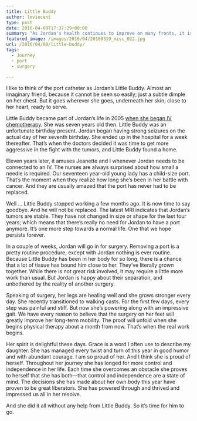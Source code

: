 ```yaml
---
title: Little Buddy
author: lmvincent
type: post
date: 2016-04-09T17:37:29+00:00
summary: "As Jordan's health continues to improve on many fronts, it is time to say goodbye to a medical device that was placed in her body over a decade ago."
featured_image: /images/2016/04/20160319_misc_022.jpg
url: /2016/04/09/little-buddy/
tags:
  - Journey
  - port
  - surgery

---
```

I like to think of the port catheter as Jordan’s Little Buddy. Almost an imaginary friend, because it cannot be seen so easily; just a subtle dimple on her chest. But it goes wherever she goes, underneath her skin, close to her heart, ready to serve.

Little Buddy became part of Jordan’s life in 2005 <a href="https://jordanvincent.com/2005/08/24/continuing-resolution/" target="_blank" rel="noopener">when she began IV chemotherapy</a>. She was seven years old then. Little Buddy was an unfortunate birthday present. Jordan began having strong seizures on the actual day of her seventh birthday. She ended up in the hospital for a week thereafter. That’s when the doctors decided it was time to get more aggressive in the fight with the tumors, and Little Buddy found a home.

Eleven years later, it amuses Jeanette and I whenever Jordan needs to be connected to an IV. The nurses are always surprised about how small a needle is required. Our seventeen year-old young lady has a child-size port. That’s the moment when they realize how long she’s been in her battle with cancer. And they are usually amazed that the port has never had to be replaced.

Well &#8230; Little Buddy stopped working a few months ago. It is now time to say goodbye. And he will not be replaced. The latest MRI indicates that Jordan’s tumors are stable. They have not changed in size or shape for the last four years; which means that there’s really no need for Jordan to have a port anymore. It’s one more step towards a normal life. One that we hope persists forever.

In a couple of weeks, Jordan will go in for surgery. Removing a port is a pretty routine procedure, except with Jordan nothing is ever routine. Because Little Buddy has been in her body for so long, there is a chance that a lot of tissue has bound him close to her. They’ve literally grown together. While there is not great risk involved, it may require a little more work than usual. But Jordan is happy about their separation, and unbothered by the reality of another surgery.

Speaking of surgery, her legs are healing well and she grows stronger every day. She recently transitioned to walking casts. For the first few days, every step was painful and stiff. But now she’s powering along with an impressive gait. We have every reason to believe that the surgery on her feet will greatly improve her long-term mobility. The proof will unfold when she begins physical therapy about a month from now. That’s when the real work begins.

Her spirit is delightful these days. Grace is a word I often use to describe my daughter. She has managed every twist and turn of this year in good humor and with abundant courage. I am so proud of her. And I think she is proud of herself. Throughout her journey she has longed for more control and independence in her life. Each time she overcomes an obstacle she proves to herself that she has both—that control and independence are a state of mind. The decisions she has made about her own body this year have proven to be great liberators. She has powered through and thrived and impressed us all in her resolve.

And she did it all without any help from Little Buddy. So it’s time for him to go.